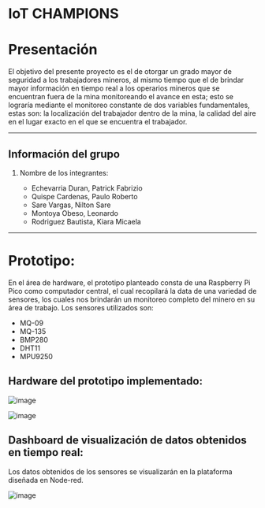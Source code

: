 # IoT CHAMPIONS

# Presentación

El objetivo del presente proyecto es el de otorgar un grado mayor de seguridad a los trabajadores mineros, al mismo tiempo que el de brindar mayor información en tiempo real a los operarios mineros que se encuentran fuera de la mina monitoreando el avance en esta; esto se lograría mediante el monitoreo constante de dos variables fundamentales, estas son: la localización del trabajador dentro de la mina, la calidad del aire en el lugar exacto en el que se encuentra el trabajador.

-----------------------------------------------------------------------------------------------------------------------------------------------
## Información del grupo

1. Nombre de los integrantes:

    * Echevarria Duran, Patrick Fabrizio
    * Quispe Cardenas, Paulo Roberto
    * Sare Vargas, Nilton Sare
    * Montoya Obeso, Leonardo
    * Rodriguez Bautista, Kiara Micaela 
    
----------------------------------------------------------------------------------------------------------------------------------------------------

# Prototipo:

En el área de hardware, el prototipo planteado consta de una Raspberry Pi Pico como computador central, el cual recopilará la data de una variedad de sensores, los cuales nos brindarán un monitoreo completo del minero en su área de trabajo. Los sensores utilizados son:

* MQ-09
* MQ-135
* BMP280
* DHT11
* MPU9250

## Hardware del prototipo implementado:
![image](https://user-images.githubusercontent.com/80610961/194448796-8b77bc99-e6ff-47a9-adc3-0892a6a0e1ed.png)

![image](https://user-images.githubusercontent.com/80610961/194448818-232eac5b-d3b1-4b01-b68a-59f5ee1d9486.png)

## Dashboard de visualización de datos obtenidos en tiempo real:
Los datos obtenidos de los sensores se visualizarán en la plataforma diseñada en Node-red.    

![image](https://user-images.githubusercontent.com/80610961/194457489-41371f54-afdc-47ae-afbb-62f78dc6dde2.png)


